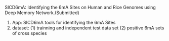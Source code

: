 SICD6mA: Identifying the 6mA Sites on Human and Rice Genomes using Deep Memory Network.(Submitted)

1. App:
   SICD6mA tools for identifying the 6mA Sites
2. dataset:
   (1) trainning and independent test data set
   (2) positive 6mA sets of cross species
